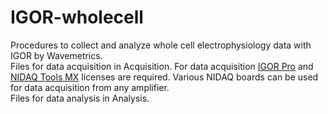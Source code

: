 # IGOR-wholecell
Procedures to collect and analyze whole cell electrophysiology data with IGOR by Wavemetrics.  
Files for data acquisition in Acquisition. For data acquisition [IGOR Pro](https://www.wavemetrics.com/products/igorpro) and [NIDAQ Tools MX](https://www.wavemetrics.com/products/nidaqtools) licenses are required. Various NIDAQ boards can be used for data acquisition from any amplifier.     
Files for data analysis in Analysis.  

